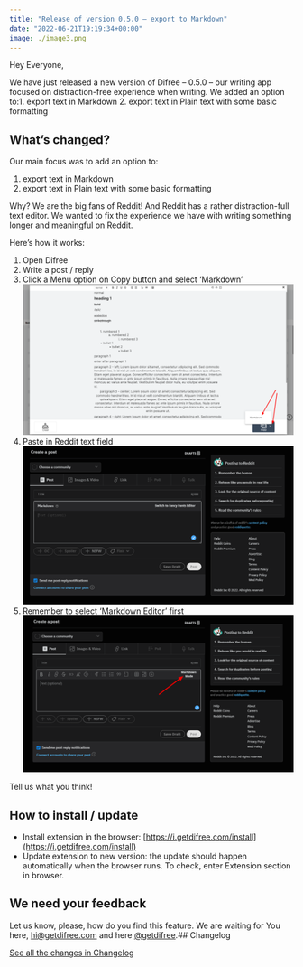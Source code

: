 ```yaml
---
title: "Release of version 0.5.0 – export to Markdown"
date: "2022-06-21T19:19:34+00:00"
image: ./image3.png
---
```


Hey Everyone,

We have just released a new version of Difree – 0.5.0 – our writing app focused on distraction-free experience when writing. We added an option to:1. export text in Markdown
2. export text in Plain text with some basic formatting

## What’s changed?

Our main focus was to add an option to:
1. export text in Markdown
2. export text in Plain text with some basic formatting

Why? We are the big fans of Reddit! And Reddit has a rather distraction-full text editor. We wanted to fix the experience we have with writing something longer and meaningful on Reddit.  


Here’s how it works:
1. Open Difree
2. Write a post / reply
3. Click a Menu option on Copy button and select ‘Markdown’ 
    ![How to export to Markdown from Difree](./image3.png)
4. Paste in Reddit text field 
    ![Text copied from Difree in Markdown format and pasted into Reddit](./image1.png)
5. Remember to select ‘Markdown Editor’ first 
    ![How to select Markdown mode in Reddit](./image2.png)

Tell us what you think!

## How to install / update

- Install extension in the browser: [https://i.getdifree.com/install](https://i.getdifree.com/install)
- Update extension to new version: the update should happen automatically when the browser runs. To check, enter Extension section in browser.

## We need your feedback

Let us know, please, how do you find this feature. We are waiting for You here, <hi@getdifree.com> and here [@getdifree](https://twitter.com/getdifree).## Changelog

[See all the changes in Changelog](https://www.getdifree.com/changelog/)